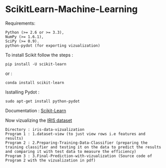 # ScikitLearn-Machine-Learning

Requirements: 

    Python (>= 2.6 or >= 3.3),
    NumPy (>= 1.6.1),
    SciPy (>= 0.9).
    python-pydot (for exporting vizualization)
                
To install Scikit follow the steps : 

    pip install -U scikit-learn

or : 

    conda install scikit-learn
    
Isstalling Pydot : 

    sudo apt-get install python-pydot

Documentation  : [Scikit-Learn](http://scikit-learn.org/stable/install.html)

Now vizualizing the [IRIS dataset](https://en.wikipedia.org/wiki/Iris_flower_data_set?utm_campaign=chrome_series_decisiontree_041416&utm_source=gdev&utm_medium=yt-annt)

    Directory : iris-data-vizualization
    Program 1 : 1.dataset-view (to just view rows i.e features and results)
    Program 2 : 2.Preparing-Training-Data-Classifier (preparing the training classifier and testing it on the data to predict the results and comparing it with test data to measure the efficiency)
    Program 3 : 3.Final-Prediction-with-vizualization (Source code of Program 2 with the vizualization in pdf)

